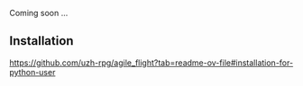 Coming soon ...

## Installation

https://github.com/uzh-rpg/agile_flight?tab=readme-ov-file#installation-for-python-user
